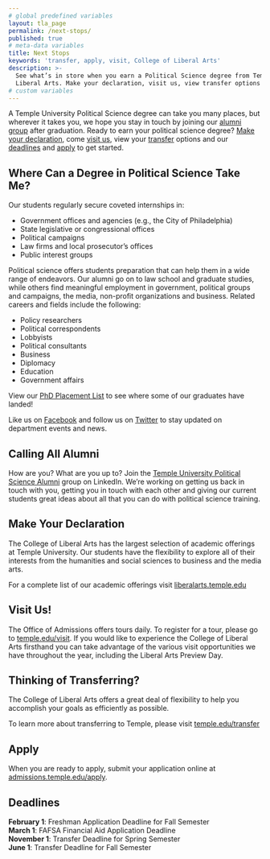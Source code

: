 ```yaml
---
# global predefined variables
layout: tla_page
permalink: /next-stops/
published: true
# meta-data variables
title: Next Stops
keywords: 'transfer, apply, visit, College of Liberal Arts'
description: >-
  See what’s in store when you earn a Political Science degree from Temple University’s College of 
  Liberal Arts. Make your declaration, visit us, view transfer options and deadlines, and apply!
# custom variables
---
```

A Temple University Political Science degree can take you many places, but wherever it takes you, we hope you stay in touch by joining our [alumni group](#calling-all-alumni) after graduation. Ready to earn your political science degree? [Make your declaration](#make-your-declaration), come [visit us](#visit-us), view your [transfer](#thinking-of-transferring) options and our [deadlines](#deadlines) and [apply](#apply) to get started.

## Where Can a Degree in Political Science Take Me?
Our students regularly secure coveted internships in:

- Government offices and agencies (e.g., the City of Philadelphia)
- State legislative or congressional offices
- Political campaigns
- Law firms and local prosecutor’s offices
- Public interest groups

Political science offers students preparation that can help them in a wide range of endeavors. Our alumni go on to law school and graduate studies, while others find meaningful employment in government, political groups and campaigns, the media, non-profit organizations and business. Related careers and fields include the following:

- Policy researchers
- Political correspondents
- Lobbyists
- Political consultants
- Business
- Diplomacy
- Education
- Government affairs

View our [PhD Placement List](https://liberalarts.temple.edu/sites/liberalarts/files/PhD%20Placement%20List.pdf) to see where some of our graduates have landed! 

Like us on [Facebook](https://www.facebook.com/TUpolisci/) and follow us on [Twitter](https://twitter.com/TUpolisci) to stay updated on department events and news.

## Calling All Alumni
How are you? What are you up to? Join the [Temple University Political Science Alumni](https://www.linkedin.com/groups/3823848/profile) group on LinkedIn. We’re working on getting us back in touch with you, getting you in touch with each other and giving our current students great ideas about all that you can do with political science training.

## Make Your Declaration
The College of Liberal Arts has the largest selection of academic offerings at Temple University. Our students have the flexibility to explore all of their interests from the humanities and social sciences to business and the media arts.

For a complete list of our academic offerings visit [liberalarts.temple.edu](http://liberalarts.temple.edu)

## Visit Us!
The Office of Admissions offers tours daily. To register for a tour, please go to [temple.edu/visit](http://temple.edu/visit). If you would like to experience the College of Liberal Arts firsthand you can take advantage of the various visit opportunities we have throughout the year, including the Liberal Arts Preview Day.

## Thinking of Transferring?
 The College of Liberal Arts offers a great deal of flexibility to help you accomplish your goals as efficiently as possible.

To learn more about transferring to Temple, please visit [temple.edu/transfer](http://temple.edu/transfer)

## Apply
When you are ready to apply, submit your application online at [admissions.temple.edu/apply](http://admissions.temple.edu/apply).

## Deadlines

**February 1**: Freshman Application Deadline for Fall Semester<br>
**March 1**: FAFSA Financial Aid Application Deadline<br>
**November 1**: Transfer Deadline for Spring Semester<br>
**June 1**: Transfer Deadline for Fall Semester
